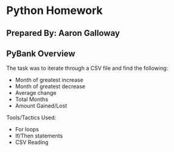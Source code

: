 # Python Homework
## Prepared By: Aaron Galloway
## PyBank Overview
The task was to iterate through a CSV file and find the following:
- Month of greatest increase
- Month of greatest decrease
- Average change
- Total Months
- Amount Gained/Lost

Tools/Tactics Used:
- For loops
- If/Then statements
- CSV Reading
